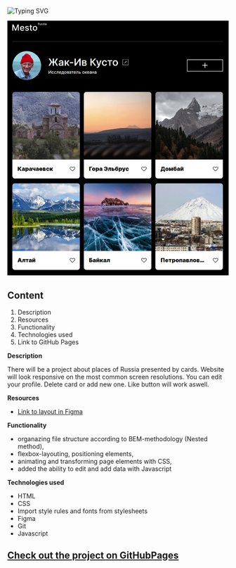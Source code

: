 ![Typing SVG](https://readme-typing-svg.demolab.com?font=Fira+Code&weight=600&size=30&duration=3000&pause=50&color=498EF7&multiline=true&width=600&height=120&lines=%22Mesto%22+Project.;The+webite+with+cards+of+places;Where+you+can+add+your+own+one.)

<p align="center"><img  src="./src/images/project.png" width=1000px hight=500px></p>

## **Сontent**

1. Description
2. Resources
3. Functionality
4. Technologies used
5. Link to GitHub Pages

**Description**

There will be a project about places of Russia presented by cards.
Website will look responsive on the most common screen resolutions.
You can edit your profile. Delete card or add new one. Like button will work aswell.

**Resources**

- [Link to layout in Figma](https://www.figma.com/file/2cn9N9jSkmxD84oJik7xL7/JavaScript.-Sprint-4?node-id=0-1)

**Functionality**

- organazing file structure according to BEM-methodology (Nested method),
- flexbox-layouting, positioning elements,
- animating and transforming page elements with CSS,
- added the ability to edit and add data with Javascript

**Technologies used**

- HTML
- CSS
- Import style rules and fonts from stylesheets
- Figma
- Git
- Javascript

## [Check out the project on GitHubPages](https://freddymutant.github.io/mesto/)
